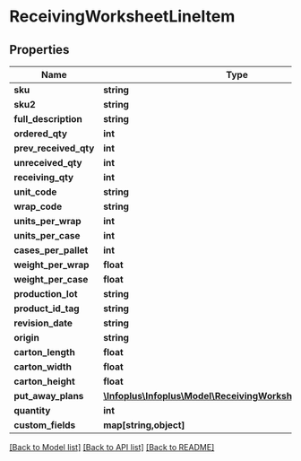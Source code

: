 # ReceivingWorksheetLineItem

## Properties
Name | Type | Description | Notes
------------ | ------------- | ------------- | -------------
**sku** | **string** |  | [optional] 
**sku2** | **string** |  | [optional] 
**full_description** | **string** |  | [optional] 
**ordered_qty** | **int** |  | [optional] 
**prev_received_qty** | **int** |  | [optional] 
**unreceived_qty** | **int** |  | [optional] 
**receiving_qty** | **int** |  | 
**unit_code** | **string** |  | 
**wrap_code** | **string** |  | 
**units_per_wrap** | **int** |  | [optional] 
**units_per_case** | **int** |  | [optional] 
**cases_per_pallet** | **int** |  | [optional] 
**weight_per_wrap** | **float** |  | 
**weight_per_case** | **float** |  | [optional] 
**production_lot** | **string** |  | [optional] 
**product_id_tag** | **string** |  | [optional] 
**revision_date** | **string** |  | [optional] 
**origin** | **string** |  | [optional] 
**carton_length** | **float** |  | [optional] 
**carton_width** | **float** |  | [optional] 
**carton_height** | **float** |  | [optional] 
**put_away_plans** | [**\Infoplus\Infoplus\Model\ReceivingWorksheetPutAwayPlan[]**](ReceivingWorksheetPutAwayPlan.md) |  | [optional] 
**quantity** | **int** |  | [optional] 
**custom_fields** | **map[string,object]** |  | [optional] 

[[Back to Model list]](../README.md#documentation-for-models) [[Back to API list]](../README.md#documentation-for-api-endpoints) [[Back to README]](../README.md)


